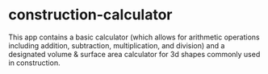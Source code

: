 # construction-calculator
This app contains a basic calculator (which allows for arithmetic operations including addition, subtraction, multiplication, and division) and a designated volume &amp; surface area calculator for 3d shapes commonly used in construction.

